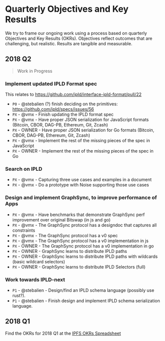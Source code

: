 # Quarterly Objectives and Key Results

We try to frame our ongoing work using a process based on quarterly Objectives and Key Results (OKRs). Objectives reflect outcomes that are challenging, but realistic. Results are tangible and measurable.

## 2018 Q2

> Work in Progress

### Implement updated IPLD Format spec

This relates to https://github.com/ipld/interface-ipld-format/pull/22

 - `P0` - @stebalien (?) finish deciding on the primitives: https://github.com/ipld/specs/issues/56
 - `PX` - @vmx - Finish updating the IPLD format spec
 - `PX` - @vmx - Have proper JSON serialization for JavaScript formats (Bitcoin, CBOR, DAG-PB, Ethereum, Git, Zcash)
 - `PX` - OWNER - Have proper JSON serialization for Go formats (Bitcoin, CBOR, DAG-PB, Ethereum, Git, Zcash)
 - `PX` - @vmx - Implement the rest of the missing pieces of the spec in JavaScript
 - `PX` - OWNER - Implement the rest of the missing pieces of the spec in Go

### Search on IPLD

 - `PX` - @vmx - Capturing three use cases and examples in a document
 - `PX` - @vmx - Do a prototype with Noise supporting those use cases

### Design and implement GraphSync, to improve performance of Apps

 - `PX` - @vmx - Have benchmarks that demonstrate GraphSync perf improvement over original Bitswap (in js and go)
 - `PX` - @vmx - The GraphSync protocol has a designdoc that captures all constraints
 - `PX` - @vmx - The GraphSync protocol has a v0 spec
 - `PX` - @vmx - The GraphSync protocol has a v0 implementation in js
 - `PX` - OWNER - The GraphSync protocol has a v0 implementation in go
 - `PX` - OWNER - GraphSync learns to distribute IPLD paths
 - `PX` - OWNER - GraphSync learns to distribute IPLD paths with wildcards (basic wildcard selectors)
 - `PX` - OWNER - GraphSync learns to distribute IPLD Selectors (full)
 
### Work towards IPLD-next

 - `P1` - @stebalien - Design/find an IPLD schema language (possibly use rust?).
 - `P1` - @stebalien - Finish design and implement IPLD schema serialization language.

## 2018 Q1

Find the OKRs for 2018 Q1 at the [IPFS OKRs Spreadsheet](https://docs.google.com/spreadsheets/d/1Lfd91hi3nFlLRS1r-FHvK2ip2Ll6ukraufCgepw43bw)
